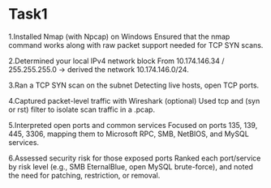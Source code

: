 # Task1
1.Installed Nmap (with Npcap) on Windows
Ensured that the nmap command works along with raw packet support needed for TCP SYN scans.

2.Determined your local IPv4 network block
From 10.174.146.34 / 255.255.255.0 → derived the network 10.174.146.0/24.

3.Ran a TCP SYN scan on the subnet
Detecting live hosts, open TCP ports.

4.Captured packet-level traffic with Wireshark (optional)
Used tcp and (syn or rst) filter to isolate scan traffic in a .pcap.

5.Interpreted open ports and common services
Focused on ports 135, 139, 445, 3306, mapping them to Microsoft RPC, SMB, NetBIOS, and MySQL services.

6.Assessed security risk for those exposed ports
Ranked each port/service by risk level (e.g., SMB EternalBlue, open MySQL brute-force), and noted the need for patching, restriction, or removal.
